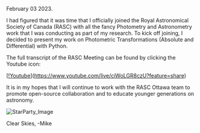 February 03 2023.

I had figured that it was time that I officially joined the Royal Astronomical Society of Canada (RASC) with all the fancy Photometry and Astronometry work that I was conducting as part of my research.
To kick off joining, I decided to present my work on Photometric Transformations (Absolute and Differential) with Python.

The full transcript of the RASC Meeting can be found by clicking the Youtube icon:

[[!Youtube](https://upload.wikimedia.org/wikipedia/commons/0/09/YouTube_full-color_icon_%282017%29.svg)](https://www.youtube.com/live/ciWoLGR8czU?feature=share)

It is in my hopes that I will continue to work with the RASC Ottawa team to promote open-source collaboration and to educate younger generations on astronomy.

![StarParty_Image](/images/DSC_0675.jpg)


Clear Skies,
-Mike

